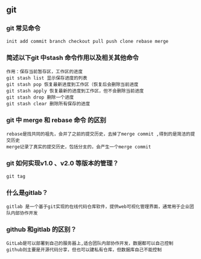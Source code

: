 ## git

### git 常见命令
```git
init add commit branch checkout pull push clone rebase merge
```
### 简述以下git 中stash 命令作用以及相关其他命令
```
作用：保存当前暂存区，工作区的进度
git stash list 显示保存进度的列表
git stash pop 恢复最新进度到工作区（恢复后会删除当前进度
git stash apply 恢复最新的进度到工作区，但不会删除当前进度
git stash drop 删除一个进度
git stash clear 删除所有保存的进度
```

### git 中 merge 和 rebase 命令 的区别
```
rebase是找共同的祖先，会并了之前的提交历史，去掉了merge commit ,得到的是简洁的提交历史 
merge记录了真实的提交历史，包括分支的，会产生一个merge commit
```

### git 如何实现v1.0 、v2.0 等版本的管理？
```
git tag
```

### 什么是gitlab？
```
gitlab 是一个基于git实现的在线代码仓库软件，提供web可视化管理界面，通常用于企业团队内部协作开发
```

### github 和gitlab 的区别？
```
GitLab是可以部署到自己的服务器上,适合团队内部协作开发，数据都可以自己控制
github则主要是开源代码分享，但也可以建私有仓库，但数据库自己不能控制
```

